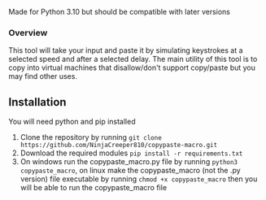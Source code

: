Made for Python 3.10 but should be compatible with later versions
### **Overview**
This tool will take your input and paste it by simulating keystrokes at a selected speed and after a selected delay. The main utility of this tool is to copy into virtual machines that disallow/don't support copy/paste but you may find other uses.

## **Installation**

You will need python and pip installed
1. Clone the repository by running
`git clone https://github.com/NinjaCreeper810/copypaste-macro.git`
2. Download the required modules
`pip install -r requirements.txt`
3. On windows run the copypaste_macro.py file by running `python3 copypaste_macro`, on linux make the copypaste_macro 
(not the .py version) file executable by running `chmod +x copypaste_macro` then you will be able to run the copypaste_macro file
